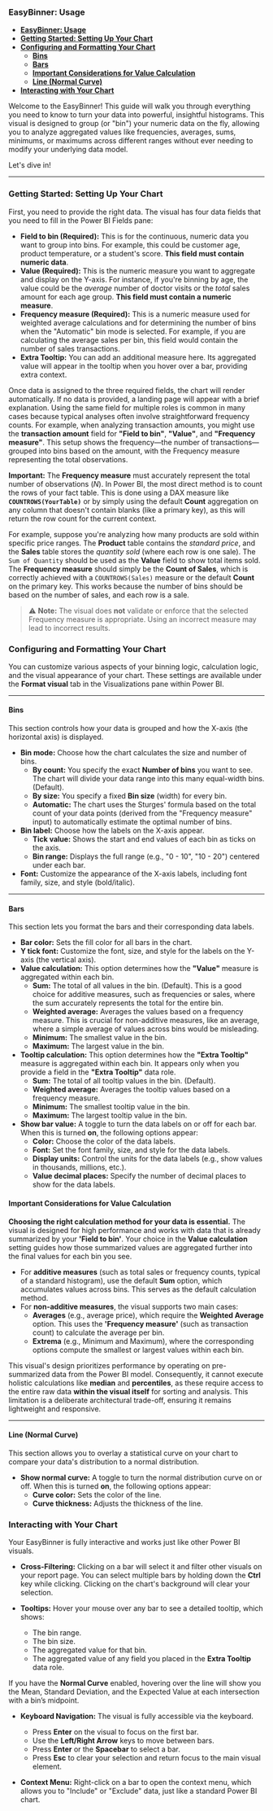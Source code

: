 
### **EasyBinner: Usage**

- [**EasyBinner: Usage**](#easybinner-usage)
- [**Getting Started: Setting Up Your Chart**](#getting-started-setting-up-your-chart)
- [**Configuring and Formatting Your Chart**](#configuring-and-formatting-your-chart)
  - [**Bins**](#bins)
  - [**Bars**](#bars)
  - [**Important Considerations for Value Calculation**](#important-considerations-for-value-calculation)
  - [**Line (Normal Curve)**](#line-normal-curve)
- [**Interacting with Your Chart**](#interacting-with-your-chart)


Welcome to the EasyBinner! This guide will walk you through everything you need to know to turn your data into powerful, insightful histograms. This visual is designed to group (or "bin") your numeric data on the fly, allowing you to analyze aggregated values like frequencies, averages, sums, minimums, or maximums across different ranges without ever needing to modify your underlying data model.

Let's dive in!

---

### **Getting Started: Setting Up Your Chart**

First, you need to provide the right data. The visual has four data fields that you need to fill in the Power BI Fields pane:

  * **Field to bin (Required):** This is for the continuous, numeric data you want to group into bins. For example, this could be customer age, product temperature, or a student's score. **This field must contain numeric data**.
  * **Value (Required):** This is the numeric measure you want to aggregate and display on the Y-axis. For instance, if you're binning by age, the value could be the *average* number of doctor visits or the *total* sales amount for each age group. **This field must contain a numeric measure**.
  * **Frequency measure (Required):** This is a numeric measure used for weighted average calculations and for determining the number of bins when the "Automatic" bin mode is selected. For example, if you are calculating the average sales per bin, this field would contain the number of sales transactions.
  * **Extra Tooltip:** You can add an additional measure here. Its aggregated value will appear in the tooltip when you hover over a bar, providing extra context.

Once data is assigned to the three required fields, the chart will render automatically. If no data is provided, a landing page will appear with a brief explanation. Using the same field for multiple roles is common in many cases because typical analyses often involve straightforward frequency counts. For example, when analyzing transaction amounts, you might use the **transaction amount** field for **"Field to bin"**, **"Value"**, and **"Frequency measure"**. This setup shows the frequency—the number of transactions—grouped into bins based on the amount, with the Frequency measure representing the total observations.

**Important:** The **Frequency measure** must accurately represent the total number of observations ($N$). In Power BI, the most direct method is to count the rows of your fact table. This is done using a DAX measure like **`COUNTROWS(YourTable)`** or by simply using the default **Count** aggregation on any column that doesn't contain blanks (like a primary key), as this will return the row count for the current context.

For example, suppose you're analyzing how many products are sold within specific price ranges. The **Product** table contains the *standard price*, and the **Sales** table stores the *quantity sold* (where each row is one sale). The `Sum of Quantity` should be used as the **Value** field to show total items sold. The **Frequency measure** should simply be the **Count of Sales**, which is correctly achieved with a `COUNTROWS(Sales)` measure or the default **Count** on the primary key. This works because the number of bins should be based on the number of sales, and each row is a sale.
> ⚠️ **Note:** The visual does **not** validate or enforce that the selected Frequency measure is appropriate. Using an incorrect measure may lead to incorrect results.

### **Configuring and Formatting Your Chart**

You can customize various aspects of your binning logic, calculation logic, and the visual appearance of your chart. These settings are available under the **Format visual** tab in the Visualizations pane within Power BI.

---

#### **Bins**

This section controls how your data is grouped and how the X-axis (the horizontal axis) is displayed.

  * **Bin mode:** Choose how the chart calculates the size and number of bins.
      * **By count:** You specify the exact **Number of bins** you want to see. The chart will divide your data range into this many equal-width bins. (Default).
      * **By size:** You specify a fixed **Bin size** (width) for every bin.
      * **Automatic:** The chart uses the Sturges' formula based on the total count of your data points (derived from the "Frequency measure" input) to automatically estimate the optimal number of bins.
  * **Bin label:** Choose how the labels on the X-axis appear.
      * **Tick value:** Shows the start and end values of each bin as ticks on the axis.
      * **Bin range:** Displays the full range (e.g., "0 - 10", "10 - 20") centered under each bar.
  * **Font:** Customize the appearance of the X-axis labels, including font family, size, and style (bold/italic).

---

#### **Bars**

This section lets you format the bars and their corresponding data labels.

* **Bar color:** Sets the fill color for all bars in the chart.
* **Y tick font:** Customize the font, size, and style for the labels on the Y-axis (the vertical axis).
* **Value calculation:** This option determines how the **"Value"** measure is aggregated within each bin.
    * **Sum:** The total of all values in the bin. (Default). This is a good choice for additive measures, such as frequencies or sales, where the sum accurately represents the total for the entire bin.
    * **Weighted average:** Averages the values based on a frequency measure. This is crucial for non-additive measures, like an average, where a simple average of values across bins would be misleading.
    * **Minimum:** The smallest value in the bin.
    * **Maximum:** The largest value in the bin.
* **Tooltip calculation:** This option determines how the **"Extra Tooltip"** measure is aggregated within each bin. It appears only when you provide a field in the **"Extra Tooltip"** data role.
    * **Sum:** The total of all tooltip values in the bin. (Default).
    * **Weighted average:** Averages the tooltip values based on a frequency measure.
    * **Minimum:** The smallest tooltip value in the bin.
    * **Maximum:** The largest tooltip value in the bin.
* **Show bar value:** A toggle to turn the data labels on or off for each bar. When this is turned **on**, the following options appear:
    * **Color:** Choose the color of the data labels.
    * **Font:** Set the font family, size, and style for the data labels.
    * **Display units:** Control the units for the data labels (e.g., show values in thousands, millions, etc.).
    * **Value decimal places:** Specify the number of decimal places to show for the data labels.

#### **Important Considerations for Value Calculation**

**Choosing the right calculation method for your data is essential.** The visual is designed for high performance and works with data that is already summarized by your **'Field to bin'**. Your choice in the **Value calculation** setting guides how those summarized values are aggregated further into the final values for each bin you see.

* For **additive measures** (such as total sales or frequency counts, typical of a standard histogram), use the default **Sum** option, which accumulates values across bins. This serves as the default calculation method.
* For **non-additive measures**, the visual supports two main cases:
  * **Averages** (e.g., average price), which require the **Weighted Average** option. This uses the **'Frequency measure'** (such as transaction count) to calculate the average per bin.
  * **Extrema** (e.g., Minimum and Maximum), where the corresponding options compute the smallest or largest values within each bin.

This visual's design prioritizes performance by operating on pre-summarized data from the Power BI model. Consequently, it cannot execute holistic calculations like **median** and **percentiles**, as these require access to the entire raw data **within the visual itself** for sorting and analysis. This limitation is a deliberate architectural trade-off, ensuring it remains lightweight and responsive.

---

#### **Line (Normal Curve)**

This section allows you to overlay a statistical curve on your chart to compare your data's distribution to a normal distribution.

  * **Show normal curve:** A toggle to turn the normal distribution curve on or off. When this is turned **on**, the following options appear:
      * **Curve color:** Sets the color of the line.
      * **Curve thickness:** Adjusts the thickness of the line.

### **Interacting with Your Chart**

Your EasyBinner is fully interactive and works just like other Power BI visuals.

  * **Cross-Filtering:** Clicking on a bar will select it and filter other visuals on your report page. You can select multiple bars by holding down the **Ctrl** key while clicking. Clicking on the chart's background will clear your selection.

  * **Tooltips:** Hover your mouse over any bar to see a detailed tooltip, which shows:

      * The bin range.
      * The bin size.
      * The aggregated value for that bin.
      * The aggregated value of any field you placed in the **Extra Tooltip** data role.

If you have the **Normal Curve** enabled, hovering over the line will show you the Mean, Standard Deviation, and the Expected Value at each intersection with a bin’s midpoint.

  * **Keyboard Navigation:** The visual is fully accessible via the keyboard.

      * Press **Enter** on the visual to focus on the first bar.
      * Use the **Left/Right Arrow** keys to move between bars.
      * Press **Enter** or the **Spacebar** to select a bar.
      * Press **Esc** to clear your selection and return focus to the main visual element.

  * **Context Menu:** Right-click on a bar to open the context menu, which allows you to "Include" or "Exclude" data, just like a standard Power BI chart.